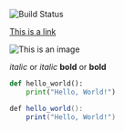 ![Build Status](https://img.shields.io/badge/build-passing-brightgreen)




[This is a link](https://home.iscu.ac.kr/wlms/images/common/logo_prof.png)


![This is an image](https://home.iscu.ac.kr/wlms/images/common/logo_prof.png)


*italic* or _italic_
**bold** or __bold__



```python
def hello_world():
    print("Hello, World!")
```


```java
def hello_world():
    print("Hello, World!")
```
